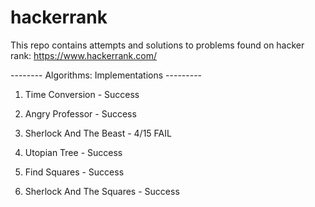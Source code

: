 # hackerrank
This repo contains attempts and solutions to problems found on hacker rank: https://www.hackerrank.com/

-------- Algorithms: Implementations ---------

1) Time Conversion - Success

2) Angry Professor - Success

3) Sherlock And The Beast - 4/15 FAIL

4) Utopian Tree - Success

5) Find Squares - Success

6) Sherlock And The Squares - Success
